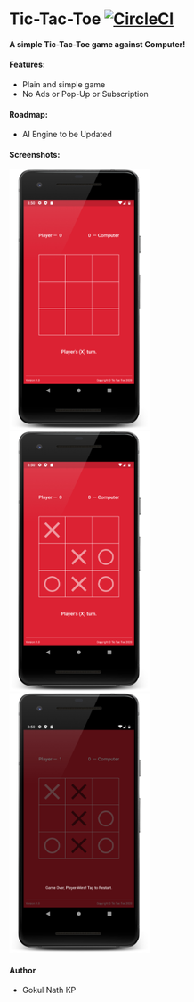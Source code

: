 # Tic-Tac-Toe [![CircleCI](https://circleci.com/gh/gokulnathperiasamy/TicTacToe/tree/master.svg?style=shield)](https://circleci.com/gh/gokulnathperiasamy/TicTacToe/tree/master.svg?style=shield)

#### A simple Tic-Tac-Toe game against Computer!

#### Features:

- Plain and simple game
- No Ads or Pop-Up or Subscription

#### Roadmap:

- AI Engine to be Updated

#### Screenshots:

<img src="play/Img_01.png" width="50%" height="50%">
<img src="play/Img_02.png" width="50%" height="50%">
<img src="play/Img_03.png" width="50%" height="50%">

#### Author

- Gokul Nath KP
